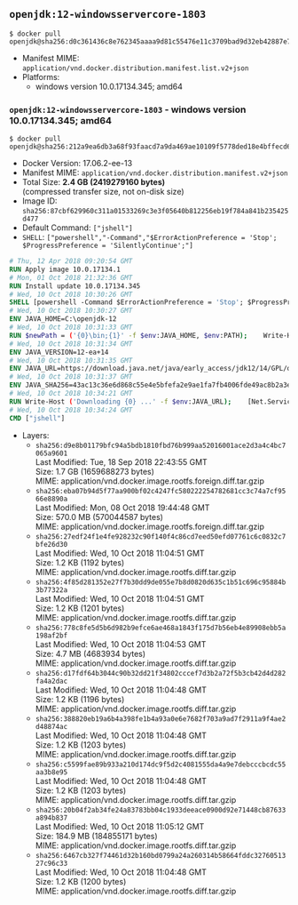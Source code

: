 ## `openjdk:12-windowsservercore-1803`

```console
$ docker pull openjdk@sha256:d0c361436c8e762345aaaa9d81c55476e11c3709bad9d32eb42887e7a41b2874
```

-	Manifest MIME: `application/vnd.docker.distribution.manifest.list.v2+json`
-	Platforms:
	-	windows version 10.0.17134.345; amd64

### `openjdk:12-windowsservercore-1803` - windows version 10.0.17134.345; amd64

```console
$ docker pull openjdk@sha256:212a9ea6db3a68f93faacd7a9da469ae10109f5778ded18e4bffecd68d8661fe
```

-	Docker Version: 17.06.2-ee-13
-	Manifest MIME: `application/vnd.docker.distribution.manifest.v2+json`
-	Total Size: **2.4 GB (2419279160 bytes)**  
	(compressed transfer size, not on-disk size)
-	Image ID: `sha256:87cbf629960c311a01533269c3e3f05640b812256eb19f784a841b235425d477`
-	Default Command: `["jshell"]`
-	`SHELL`: `["powershell","-Command","$ErrorActionPreference = 'Stop'; $ProgressPreference = 'SilentlyContinue';"]`

```dockerfile
# Thu, 12 Apr 2018 09:20:54 GMT
RUN Apply image 10.0.17134.1
# Mon, 01 Oct 2018 21:32:36 GMT
RUN Install update 10.0.17134.345
# Wed, 10 Oct 2018 10:30:26 GMT
SHELL [powershell -Command $ErrorActionPreference = 'Stop'; $ProgressPreference = 'SilentlyContinue';]
# Wed, 10 Oct 2018 10:30:27 GMT
ENV JAVA_HOME=C:\openjdk-12
# Wed, 10 Oct 2018 10:31:33 GMT
RUN $newPath = ('{0}\bin;{1}' -f $env:JAVA_HOME, $env:PATH); 	Write-Host ('Updating PATH: {0}' -f $newPath); 	setx /M PATH $newPath
# Wed, 10 Oct 2018 10:31:34 GMT
ENV JAVA_VERSION=12-ea+14
# Wed, 10 Oct 2018 10:31:35 GMT
ENV JAVA_URL=https://download.java.net/java/early_access/jdk12/14/GPL/openjdk-12-ea+14_windows-x64_bin.zip
# Wed, 10 Oct 2018 10:31:37 GMT
ENV JAVA_SHA256=43ac13c36e6d868c55e4e5bfefa2e9ae1fa7fb4006fde49ac8b2a3e1b9ca8279
# Wed, 10 Oct 2018 10:34:21 GMT
RUN Write-Host ('Downloading {0} ...' -f $env:JAVA_URL); 	[Net.ServicePointManager]::SecurityProtocol = [Net.SecurityProtocolType]::Tls12; 	Invoke-WebRequest -Uri $env:JAVA_URL -OutFile 'openjdk.zip'; 	Write-Host ('Verifying sha256 ({0}) ...' -f $env:JAVA_SHA256); 	if ((Get-FileHash openjdk.zip -Algorithm sha256).Hash -ne $env:JAVA_SHA256) { 		Write-Host 'FAILED!'; 		exit 1; 	}; 		Write-Host 'Expanding ...'; 	New-Item -ItemType Directory -Path C:\temp | Out-Null; 	Expand-Archive openjdk.zip -DestinationPath C:\temp; 	Move-Item -Path C:\temp\* -Destination $env:JAVA_HOME; 	Remove-Item C:\temp; 		Write-Host 'Verifying install ...'; 	Write-Host '  java --version'; java --version; 	Write-Host '  javac --version'; javac --version; 		Write-Host 'Removing ...'; 	Remove-Item openjdk.zip -Force; 		Write-Host 'Complete.'
# Wed, 10 Oct 2018 10:34:24 GMT
CMD ["jshell"]
```

-	Layers:
	-	`sha256:d9e8b01179bfc94a5bdb1810fbd76b999aa52016001ace2d3a4c4bc7065a9601`  
		Last Modified: Tue, 18 Sep 2018 22:43:55 GMT  
		Size: 1.7 GB (1659688273 bytes)  
		MIME: application/vnd.docker.image.rootfs.foreign.diff.tar.gzip
	-	`sha256:eba07b94d5f77aa900bf02c4247fc580222254782681cc3c74a7cf9566e8890a`  
		Last Modified: Mon, 08 Oct 2018 19:44:48 GMT  
		Size: 570.0 MB (570044587 bytes)  
		MIME: application/vnd.docker.image.rootfs.foreign.diff.tar.gzip
	-	`sha256:27edf24f1e4fe928232c90f140f4c86cd7eed50efd07761c6c0832c7bfe26d30`  
		Last Modified: Wed, 10 Oct 2018 11:04:51 GMT  
		Size: 1.2 KB (1192 bytes)  
		MIME: application/vnd.docker.image.rootfs.diff.tar.gzip
	-	`sha256:4f85d281352e27f7b30dd9de055e7b8d0820d635c1b51c696c95884b3b77322a`  
		Last Modified: Wed, 10 Oct 2018 11:04:51 GMT  
		Size: 1.2 KB (1201 bytes)  
		MIME: application/vnd.docker.image.rootfs.diff.tar.gzip
	-	`sha256:778c8fe5d5b6d982b9efce6ae468a1843f175d7b56eb4e89908ebb5a198af2bf`  
		Last Modified: Wed, 10 Oct 2018 11:04:53 GMT  
		Size: 4.7 MB (4683934 bytes)  
		MIME: application/vnd.docker.image.rootfs.diff.tar.gzip
	-	`sha256:d17fdf64b3044c90b32dd21f34802cccef7d3b2a72f5b3cb42d4d282fa4a2dac`  
		Last Modified: Wed, 10 Oct 2018 11:04:48 GMT  
		Size: 1.2 KB (1196 bytes)  
		MIME: application/vnd.docker.image.rootfs.diff.tar.gzip
	-	`sha256:388820eb19a6b4a398fe1b4a93a0e6e7682f703a9ad7f2911a9f4ae2d48874ac`  
		Last Modified: Wed, 10 Oct 2018 11:04:48 GMT  
		Size: 1.2 KB (1203 bytes)  
		MIME: application/vnd.docker.image.rootfs.diff.tar.gzip
	-	`sha256:c5599fae89b933a210d174dc9f5d2c4081555da4a9e7debcccbcdc55aa3b8e95`  
		Last Modified: Wed, 10 Oct 2018 11:04:48 GMT  
		Size: 1.2 KB (1203 bytes)  
		MIME: application/vnd.docker.image.rootfs.diff.tar.gzip
	-	`sha256:20b04f2ab34fe24a83783bb04c1933deeace0900d92e71448cb87633a894b837`  
		Last Modified: Wed, 10 Oct 2018 11:05:12 GMT  
		Size: 184.9 MB (184855171 bytes)  
		MIME: application/vnd.docker.image.rootfs.diff.tar.gzip
	-	`sha256:6467cb327f74461d32b160bd0799a24a260314b58664fddc3276051327c96c33`  
		Last Modified: Wed, 10 Oct 2018 11:04:48 GMT  
		Size: 1.2 KB (1200 bytes)  
		MIME: application/vnd.docker.image.rootfs.diff.tar.gzip
